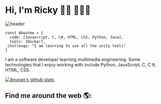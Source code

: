 # Hi, I'm Ricky 👋🏾 👩🏾‍💻
![header](/Images/¡Welcome!.png)

```JS
const Aboutme = {
  code: [Javascript, C, C#, HTML, CSS, Python, Java],
  tools: [Docker],
 challenge: "I am learning to use all the unity tools"
}
```
I am a software developer learning multimedia engineering. Some technologies that I enjoy working with include Python, JavaScript, C, C #, HTML, CSS.

[![Anurag's github stats](https://github-readme-stats.vercel.app/api?username=FabianMosquera)](https://github.com/anuraghazra/github-readme-stats)

## Find me around the web 🌎:
<!--
**FabianMosquera/FabianMosquera** is a ✨ _special_ ✨ repository because its `README.md` (this file) appears on your GitHub profile.

Here are some ideas to get you started:

- 🔭 I’m currently working on ...
- 🌱 I’m currently learning ...
- 👯 I’m looking to collaborate on ...
- 🤔 I’m looking for help with ...
- 💬 Ask me about ...
- 📫 How to reach me: ...
- 😄 Pronouns: ...
- ⚡ Fun fact: ...
-->
